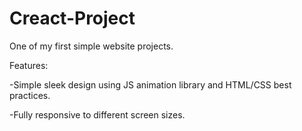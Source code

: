 # Creact-Project

One of my first simple website projects.

Features:

-Simple sleek design using JS animation library and HTML/CSS best practices.

-Fully responsive to different screen sizes.
